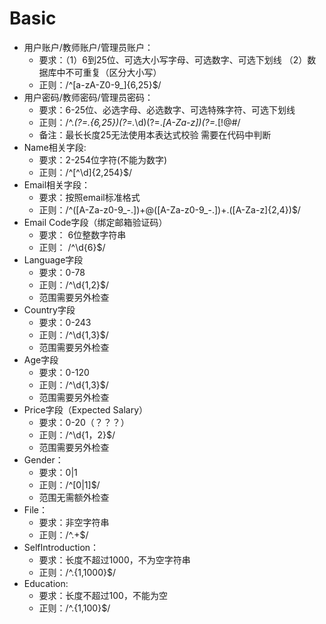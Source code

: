 # Basic
- 用户账户/教师账户/管理员账户：
    - 要求：（1）6到25位、可选大小写字母、可选数字、可选下划线   （2）数据库中不可重复（区分大小写）
    - 正则：/^[a-zA-Z0-9_]{6,25}$/
- 用户密码/教师密码/管理员密码：
    - 要求：6-25位、必选字母、必选数字、可选特殊字符、可选下划线
    - 正则：/^.*(?=.{6,25})(?=.*\d)(?=.*[A-Za-z])(?=.*[!@#$%^&*?]*).*$/
    - 备注：最长长度25无法使用本表达式校验 需要在代码中判断
- Name相关字段:
    - 要求：2-254位字符(不能为数字)
    - 正则：/^[^\d]{2,254}$/
- Email相关字段：
    - 要求：按照email标准格式
    - 正则：/^([A-Za-z0-9_\-\.])+\@([A-Za-z0-9_\-\.])+\.([A-Za-z]{2,4})$/
- Email Code字段（绑定邮箱验证码）
    - 要求： 6位整数字符串
    - 正则： /^\d{6}$/
- Language字段
    - 要求：0-78
    - 正则：/^\d{1,2}$/
    - 范围需要另外检查
- Country字段
    - 要求：0-243
    - 正则：/^\d{1,3}$/
    - 范围需要另外检查
- Age字段
    - 要求：0-120
    - 正则：/^\d{1,3}$/
    - 范围需要另外检查
- Price字段（Expected Salary）
    - 要求：0-20（？？？）
    - 正则：/^\d{1，2}$/
    - 范围需要另外检查
- Gender：
    - 要求：0|1
    - 正则：/^[0|1]$/
    - 范围无需额外检查
- File：
    - 要求：非空字符串
    - 正则：/^.+$/
- SelfIntroduction：
    - 要求：长度不超过1000，不为空字符串
    - 正则：/^.{1,1000}$/ 
- Education:
    - 要求：长度不超过100，不能为空
    - 正则：/^.{1,100}$/